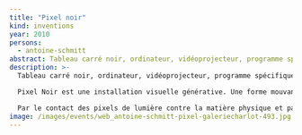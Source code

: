 ```yaml
---
title: "Pixel noir"
kind: inventions
year: 2010
persons:
  - antoine-schmitt
abstract: Tableau carré noir, ordinateur, vidéoprojecteur, programme spécifique.
description: >-
  Tableau carré noir, ordinateur, vidéoprojecteur, programme spécifique.

  Pixel Noir est une installation visuelle générative. Une forme mouvante constituée d’un essaim de pixels blancs vidéoprojetés habite toute la surface d’un mur blanc, mais montre une attirance compulsive pour un vrai tableau carré noir accroché en son centre, sans jamais toutefois pouvoir y pénétrer : elle s’y frotte, s’y cogne, rebondit, part, revient, etc… La chorégraphie générative qui guide les pixels, construite sur un langage de forces psychologiques et physiques, explore indéfiniment toutes les variantes des dynamiques de relation obsessionnelle entre l’entité en mouvement et le carré noir fixe.

  Par le contact des pixels de lumière contre la matière physique et par la référence directe au Carré Noir sur Fond Blanc de Kasimir Malevitch, cette oeuvre articule ma recherche formelle autour de la programmation du mouvement avec une réflexion sur les rapports entre l’art programmé et l’Histoire de l’Art.
image: /images/events/web_antoine-schmitt-pixel-galeriecharlot-493.jpg
---
```

